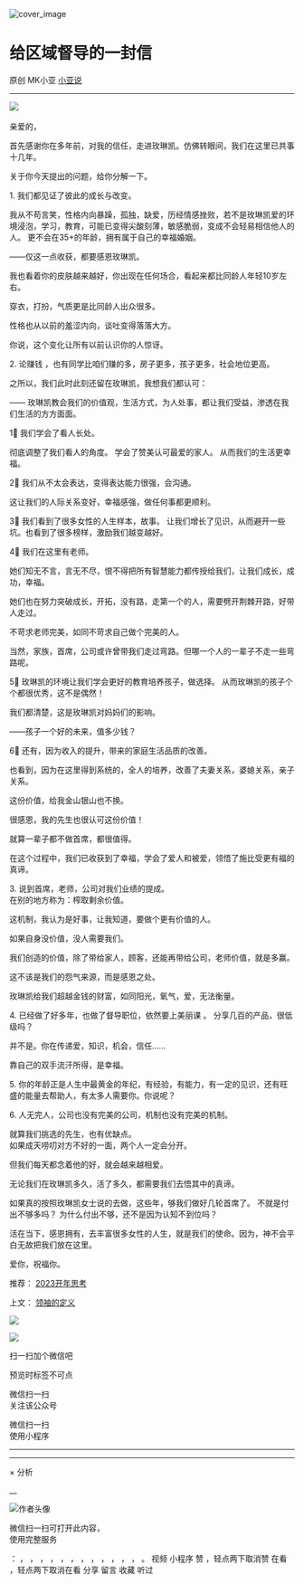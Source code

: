 ![cover_image](http://mmbiz.qpic.cn/mmbiz_jpg/A8SKDch4cJH1B9VoLQ5N7x6j7eu2VzyvMXKWLuaxxiaXngicQ9zibtgjcocLPmtbqvBucgjYib3ggcX4524uv2PZFA/0?wx_fmt=jpeg)

#  给区域督导的一封信

原创  MK小亚  [ 小亚说 ](javascript:void\(0\);)

__ _ _ _ _

![](https://mmbiz.qpic.cn/mmbiz_png/A8SKDch4cJH1B9VoLQ5N7x6j7eu2VzyvnPgsjHOUoEJqMV4tFkMRX3DibxSeicdNiccyFibmdywUxqDP8uZiboa2GWQ/640?wx_fmt=png)
​  

亲爱的，

首先感谢你在多年前，对我的信任，走进玫琳凯。仿佛转眼间，我们在这里已共事十几年。

  

关于你今天提出的问题，给你分解一下。

  

1\.  我们都见证了彼此的成长与改变。

  

我从不苟言笑，性格内向暴躁，孤独，缺爱，历经情感挫败，若不是玫琳凯爱的环境浸泡，学习，教育，可能已变得尖酸刻薄，敏感脆弱，变成不会轻易相信他人的人。
更不会在35+的年龄，拥有属于自己的幸福婚姻。

  

——仅这一点收获，都要感恩玫琳凯。

  

我也看着你的皮肤越来越好，你出现在任何场合，看起来都比同龄人年轻10岁左右。

  

穿衣，打扮，气质更是比同龄人出众很多。

  

性格也从以前的羞涩内向，谈吐变得落落大方。

  

你说，这个变化让所有以前认识你的人惊讶。  

  

2\.  论赚钱  ，也有同学比咱们赚的多，房子更多，孩子更多，社会地位更高。  
  
之所以，我们此时此刻还留在玫琳凯，我想我们都认可：

  
——  玫琳凯教会我们的价值观，生活方式，为人处事，都让我们受益，渗透在我们生活的方方面面。

  
1⃣️  我们学会了看人长处。

彻底调整了我们看人的角度。  学会了赞美认可最爱的家人。  从而我们的生活更幸福。

  
2⃣️  我们从不太会表达，变得表达能力很强，会沟通。

这让我们的人际关系变好，幸福感强，做任何事都更顺利。  
  
3⃣️  我们看到了很多女性的人生样本，故事。  让我们增长了见识，从而避开一些坑。也看到了很多榜样，激励我们越变越好。  
  
4⃣️  我们在这里有老师。

她们知无不言，言无不尽，恨不得把所有智慧能力都传授给我们，让我们成长，成功，幸福。  

  
她们也在努力突破成长，开拓，没有路，走第一个的人，需要劈开荆棘开路，好带人走过。

  

不苛求老师完美，如同不苛求自己做个完美的人。  
  
当然，家族，首席，公司或许曾带我们走过弯路。但哪一个人的一辈子不走一些弯路呢。  
  
5⃣️  玫琳凯的环境让我们学会更好的教育培养孩子，做选择。  从而玫琳凯的孩子个个都很优秀，这不是偶然！

  

我们都清楚，这是玫琳凯对妈妈们的影响。

  

——孩子一个好的未来，值多少钱？

  

6⃣️  还有，因为收入的提升，带来的家庭生活品质的改善。

  

也看到，因为在这里得到系统的，全人的培养，改善了夫妻关系，婆媳关系，亲子关系。  
  
这份价值，给我金山银山也不换。

很感恩，我的先生也很认可这份价值！

  

就算一辈子都不做首席，都很值得。

  

在这个过程中，我们已收获到了幸福，学会了爱人和被爱，领悟了施比受更有福的真谛。

  

3\.  说到首席，老师，公司对我们业绩的提成。  
在别的地方称为：榨取剩余价值。  
  
这机制，我认为是好事，让我知道，要做个更有价值的人。  
  
如果自身没价值，没人需要我们。

  

我们创造的价值，除了带给家人，顾客，还能再带给公司，老师价值，就是多赢。  
  
这不该是我们的怨气来源，而是感恩之处。  
  
玫琳凯给我们超越金钱的财富，如同阳光，氧气，爱，无法衡量。

  
4\. 已经做了好多年，也做了督导职位，依然要上美丽课  。  分享几百的产品，很低级吗？

并不是。你在传递爱，知识，机会，信任……  
  
靠自己的双手流汗所得，是幸福。  
  
5\.  你的年龄正是人生中最黄金的年纪，有经验，有能力，有一定的见识，还有旺盛的能量去帮助人，有太多人需要你。你说呢？

  

6\. 人无完人，公司也没有完美的公司，机制也没有完美的机制。  
  
就算我们挑选的先生，也有优缺点。  
如果成天唠叨对方不好的一面，两个人一定会分开。

  
但我们每天都念着他的好，就会越来越相爱。  
  
无论我们在玫琳凯多久，活了多久，都需要我们去悟其中的真谛。  
  
如果真的按照玫琳凯女士说的去做，这些年，够我们做好几轮首席了。  不就是付出不够多吗？  为什么付出不够，还不是因为认知不到位吗？

  

活在当下，感恩拥有，去丰富很多女性的人生，就是我们的使命。因为，神不会平白无故把我们放在这里。

  

爱你，祝福你。

  

  

推荐： [ 2023开年思考
](https://mp.weixin.qq.com/s?__biz=MzUxNDAwNTk0MQ==&mid=2247484830&idx=1&sn=9caf34966552f03c565c548134f7aa30&scene=21#wechat_redirect)  

上文： [ 领袖的定义
](https://mp.weixin.qq.com/s?__biz=MzUxNDAwNTk0MQ==&mid=2247484880&idx=1&sn=fd7696f20af0a653fcc40691b3fbca15&scene=21#wechat_redirect)

![](https://mmbiz.qpic.cn/mmbiz_gif/b96CibCt70iaZ7Bia3Wm91cEuWhERXfCYjTia9tf7aMjVBNRETSa2NpGjCV6tyNvgCLos8LBgwEgxcwaIw8zdOsG7A/640?wx_fmt=gif)

![](https://mmbiz.qpic.cn/mmbiz_jpg/A8SKDch4cJEicCnqTxiatgGquhIicZ1wJ1Dth5YOOzoYV7U4N3HmiaO0vVAzjOpBVdtF0gnL632Fc7HqiaDmgveQDEw/640?wx_fmt=jpeg)

扫一扫加个微信吧

预览时标签不可点

微信扫一扫  
关注该公众号



微信扫一扫  
使用小程序

****



****



×  分析

__

![作者头像](http://mmbiz.qpic.cn/mmbiz_png/A8SKDch4cJE0KicTMyrVCx3VLqEgic5sJ1V5QeGZTibG9GLZlSCXSj5ByXNkib5PBrZVMkI41KKxgwE1K9gfypUeRg/0?wx_fmt=png)

微信扫一扫可打开此内容，  
使用完整服务

：  ，  ，  ，  ，  ，  ，  ，  ，  ，  ，  ，  ，  。  视频  小程序  赞  ，轻点两下取消赞  在看  ，轻点两下取消在看
分享  留言  收藏  听过


